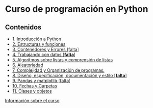 # Curso de programación en Python

## Contenidos

* [1. Introducción a Python](01_Intro_a_Python/00_Resumen.md)
* [2. Estructuras y funciones](02_Estructuras_y_Funciones/00_Resumen.md)
* [3. Contenedores y Errores [falta]](03_Contenedores_y_Errores/00_Resumen.md)
* [4. Trabajando con datos [**falta**]](04_Datos/00_Resumen.md)
* [5. Algoritmos sobre listas y comprensión de listas](05_Listas/00_Resumen.md)
* [6. Aleatoriedad](06_Aleatoriedad/00_Resumen.md)
* [7. Complejidad y Organización de programas.](07_Organizacion/00_Resumen.md)
* [8. Diseño, especificación, documentación y estilo [**falta**]](08_Diseño_y_Especificacion/00_Resumen.md)
* [9. Pandas y matplotlib [falta]](09_Pandas_y_matplotlib/00_Resumen.md)
* [10. Fechas y Carpetas](10_Fechas_y_Carpetas/00_Resumen.md)
* [11. Clases y objetos](11_Clases_y_Objetos/00_Resumen.md)


[Información sobre el curso](index.md) 

